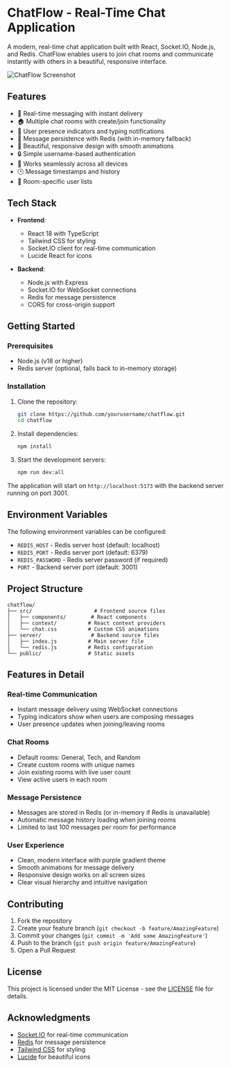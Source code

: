 # ChatFlow - Real-Time Chat Application

A modern, real-time chat application built with React, Socket.IO, Node.js, and Redis. ChatFlow enables users to join chat rooms and communicate instantly with others in a beautiful, responsive interface.

![ChatFlow Screenshot](https://images.pexels.com/photos/7014761/pexels-photo-7014761.jpeg)

## Features

- 🚀 Real-time messaging with instant delivery
- 🏠 Multiple chat rooms with create/join functionality
- 👥 User presence indicators and typing notifications
- 💾 Message persistence with Redis (with in-memory fallback)
- 🎨 Beautiful, responsive design with smooth animations
- 🔒 Simple username-based authentication
- 📱 Works seamlessly across all devices
- 🕒 Message timestamps and history
- 🎯 Room-specific user lists

## Tech Stack

- **Frontend**:
  - React 18 with TypeScript
  - Tailwind CSS for styling
  - Socket.IO client for real-time communication
  - Lucide React for icons

- **Backend**:
  - Node.js with Express
  - Socket.IO for WebSocket connections
  - Redis for message persistence
  - CORS for cross-origin support

## Getting Started

### Prerequisites

- Node.js (v18 or higher)
- Redis server (optional, falls back to in-memory storage)

### Installation

1. Clone the repository:
   ```bash
   git clone https://github.com/yourusername/chatflow.git
   cd chatflow
   ```

2. Install dependencies:
   ```bash
   npm install
   ```

3. Start the development servers:
   ```bash
   npm run dev:all
   ```

The application will start on `http://localhost:5173` with the backend server running on port 3001.

## Environment Variables

The following environment variables can be configured:

- `REDIS_HOST` - Redis server host (default: localhost)
- `REDIS_PORT` - Redis server port (default: 6379)
- `REDIS_PASSWORD` - Redis server password (if required)
- `PORT` - Backend server port (default: 3001)

## Project Structure

```
chatflow/
├── src/                    # Frontend source files
│   ├── components/        # React components
│   ├── context/          # React context providers
│   └── chat.css          # Custom CSS animations
├── server/                # Backend source files
│   ├── index.js          # Main server file
│   └── redis.js          # Redis configuration
└── public/               # Static assets
```

## Features in Detail

### Real-time Communication
- Instant message delivery using WebSocket connections
- Typing indicators show when users are composing messages
- User presence updates when joining/leaving rooms

### Chat Rooms
- Default rooms: General, Tech, and Random
- Create custom rooms with unique names
- Join existing rooms with live user count
- View active users in each room

### Message Persistence
- Messages are stored in Redis (or in-memory if Redis is unavailable)
- Automatic message history loading when joining rooms
- Limited to last 100 messages per room for performance

### User Experience
- Clean, modern interface with purple gradient theme
- Smooth animations for message delivery
- Responsive design works on all screen sizes
- Clear visual hierarchy and intuitive navigation

## Contributing

1. Fork the repository
2. Create your feature branch (`git checkout -b feature/AmazingFeature`)
3. Commit your changes (`git commit -m 'Add some AmazingFeature'`)
4. Push to the branch (`git push origin feature/AmazingFeature`)
5. Open a Pull Request

## License

This project is licensed under the MIT License - see the [LICENSE](LICENSE) file for details.

## Acknowledgments

- [Socket.IO](https://socket.io/) for real-time communication
- [Redis](https://redis.io/) for message persistence
- [Tailwind CSS](https://tailwindcss.com/) for styling
- [Lucide](https://lucide.dev/) for beautiful icons